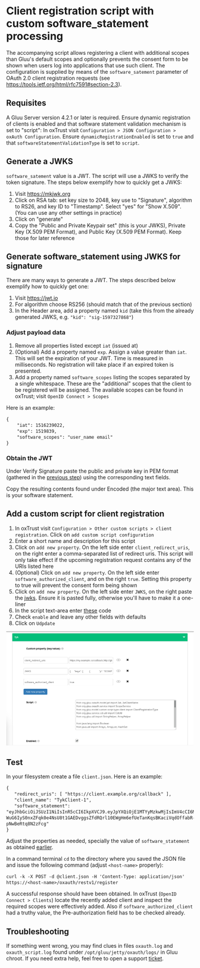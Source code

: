 # Client registration script with custom software_statement processing

The accompanying script allows registering a client with additional scopes than Gluu's default scopes and optionally prevents the consent form to be shown when users log into applications that use such client. The configuration is supplied by means of the `software_satement` parameter of OAuth 2.0 client registration requests (see https://tools.ietf.org/html/rfc7591#section-2.3).

## Requisites

A Gluu Server version 4.2.1 or later is required. Ensure dynamic registration of clients is enabled and that software statement validation mechanism is set to "script": In oxTrust visit `Configuration > JSON Configuration > oxAuth Configuration`. Ensure `dynamicRegistrationEnabled` is set to `true` and that `softwareStatementValidationType` is set to `script`.

## Generate a JWKS

`software_satement` value is a JWT. The script will use a JWKS to verify the token signature. The steps below exemplify how to quickly get a JWKS:

1. Visit https://mkjwk.org
1. Click on RSA tab: set key size to 2048, key use to "Signature", algorithm to RS26, and key ID to "Timestamp". Select "yes" for "Show X.509". (You can use any other settings in practice)
1. Click on "generate"
1. Copy the "Public and Private Keypair set" (this is your JWKS), Private Key (X.509 PEM Format), and Public Key (X.509 PEM Format). Keep those for later reference


## Generate software_statement using JWKS for signature

There are many ways to generate a JWT. The steps described below exemplify how to quickly get one:

1. Visit https://jwt.io
1. For algorithm choose RS256 (should match that of the previous section)
1. In the Header area, add a property named `kid` (take this from the already generated JWKS, e.g. `"kid": "sig-1597327868"`)

### Adjust payload data 

1. Remove all properties listed except `iat` (issued at)
1. (Optional) Add a property named `exp`. Assign a value greater than `iat`. This will set the expiration of your JWT. Time is measured in milliseconds. No registration will take place if an expired token is presented. 
1. Add a property named `software_scopes` listing the scopes separated by a single whitespace. These are the "additional" scopes that the client to be registered will be assigned. The available scopes can be found in oxTrust; visit `OpenID Connect > Scopes`

Here is an example:

```
{
    "iat": 1516239022,
    "exp": 1519839,
    "software_scopes": "user_name email"
}
```

### Obtain the JWT

Under Verify Signature paste the public and private key in PEM format (gathered in the [previous step](#generate-a-jwks)) using the corresponding text fields.

Copy the resulting contents found under Encoded (the major text area). This is your software statement. 

## Add a custom script for client registration

1. In oxTrust visit `Configuration > Other custom scripts > client registration`. Click on `add custom script configuration`
1. Enter a short name and description for this script  
1. Click on `add new property`. On the left side enter `client_redirect_uris`, on the right enter a comma-separated list of redirect uris. This script will only take effect if the upcoming registration request contains any of the URIs listed here
1. (Optional) Click on `add new property`. On the left side enter `software_authorized_client`, and on the right `true`. Setting this property to true will prevent the consent form being shown
1. Click on `add new property`. On the left side enter `JWKS`, on the right paste the [jwks](#generate-a-jwks). Ensure it is pasted fully, otherwise you'll have to make it a one-liner
1. In the script text-area enter [these](https://github.com/GluuFederation/oxExternal/raw/master/client_registration/software_statement/SampleScript.py) code
1. Check `enable` and leave any other fields with defaults
1. Click on `Udpdate`

![sample image](./screenshot.png)

## Test

In your filesystem create a file `client.json`. Here is an example:

```
{
   "redirect_uris": [ "https://client.example.org/callback" ],
   "client_name": "TykClient-1",
   "software_statement": "eyJhbGciOiJSUzI1NiIsInR5cCI6IkpXVCJ9.eyJpYXQiOjE1MTYyMzkwMjIsImV4cCI6MjUxOTgzOSwic29mdHdhcmVfc2NvcGVzIjoidXNlcl9uYW1lIGVtYWlsIn0.lOuEE1I_ZWAd6n1Wi0k2vSM1aVnY2_woKKtbyFaiBl7I8Rj4T9O8Awv5nsbuc3KXJotRMaAuDIrrvRdmEzsow8dwlBHtJ_pCVmH1IDp3OK37PNeCEN0U_KbaTmBbNeA4USRzk3HQF051DoYi0W5utoVLMkDK7NcPTzh17XP0rcK9B6t117jwLscaKBZGoClMsPlmCb83OQXs3HpbQMcOakOdbLSGEsV8_anuwL0pZ4GewPxuLfha9vhbWkitURc-WuG6IyS0nxZFqk0e4NsU8t1GAEDvggsZfdRQrl10EWgHm6efUeTanKqsBKaciVqdOffabR-pNwBeRtq8N2zFcg"
}
```

Adjust the properties as needed, specially the value of `software_statement` as obtained [earlier](#obtain-the-jwt).

In a command terminal `cd` to the directory where you saved the JSON file and issue the following command (adjust `<host-name>` properly):

```
curl -k -X POST -d @client.json -H 'Content-Type: application/json' https://<host-name>/oxauth/restv1/register
```

A successful response should have been obtained. In oxTrust (`OpenID Connect > Clients`) locate the recently added client and inspect the required scopes were effectively added. Also if `software_authorized_client` had a truthy value, the Pre-authorization field has to be checked already.

## Troubleshooting

If something went wrong, you may find clues in files `oxauth.log` and `oxauth_script.log` found under `/opt/gluu/jetty/oxauth/logs/` in Gluu chroot. If you need extra help, feel free to open a support [ticket](https://support.gluu.org).
